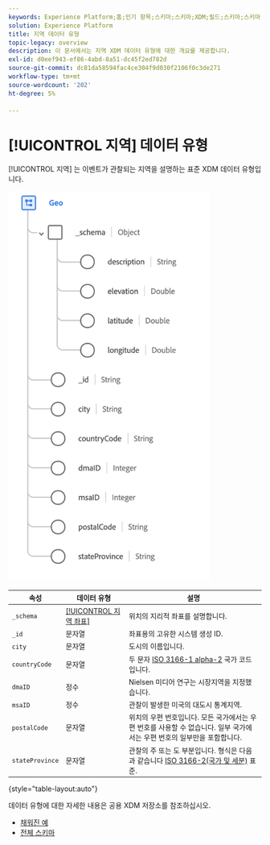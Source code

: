```yaml
---
keywords: Experience Platform;홈;인기 항목;스키마;스키마;XDM;필드;스키마;스키마;지역;데이터 유형;데이터 유형;데이터 유형;
solution: Experience Platform
title: 지역 데이터 유형
topic-legacy: overview
description: 이 문서에서는 지역 XDM 데이터 유형에 대한 개요를 제공합니다.
exl-id: d0eef943-ef86-4abd-8a51-dc45f2ed782d
source-git-commit: dc81da58594fac4ce304f9d030f2106f0c3de271
workflow-type: tm+mt
source-wordcount: '202'
ht-degree: 5%

---
```


# [!UICONTROL 지역] 데이터 유형

[!UICONTROL 지역] 는 이벤트가 관찰되는 지역을 설명하는 표준 XDM 데이터 유형입니다.

<img src="../images/data-types/geo.png" width="400" /><br />

| 속성 | 데이터 유형 | 설명 |
| --- | --- | --- |
| `_schema` | [[!UICONTROL 지역 좌표]](./geo-coordinates.md) | 위치의 지리적 좌표를 설명합니다. |
| `_id` | 문자열 | 좌표용의 고유한 시스템 생성 ID. |
| `city` | 문자열 | 도시의 이름입니다. |
| `countryCode` | 문자열 | 두 문자 <a href="https://datahub.io/core/country-list">ISO 3166-1 alpha-2</a> 국가 코드입니다. |
| `dmaID` | 정수 | Nielsen 미디어 연구는 시장지역을 지정했습니다. |
| `msaID` | 정수 | 관찰이 발생한 미국의 대도시 통계지역. |
| `postalCode` | 문자열 | 위치의 우편 번호입니다. 모든 국가에서는 우편 번호를 사용할 수 없습니다. 일부 국가에서는 우편 번호의 일부만을 포함합니다. |
| `stateProvince` | 문자열 | 관찰의 주 또는 도 부분입니다. 형식은 다음과 같습니다 [ISO 3166-2(국가 및 세분)](https://www.unece.org/cefact/locode/subdivisions.html) 표준. |

{style=&quot;table-layout:auto&quot;}

데이터 유형에 대한 자세한 내용은 공용 XDM 저장소를 참조하십시오.

* [채워진 예](https://github.com/adobe/xdm/blob/master/components/datatypes/demographic/geo.example.1.json)
* [전체 스키마](https://github.com/adobe/xdm/blob/master/components/datatypes/demographic/geo.schema.json)
